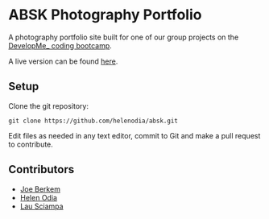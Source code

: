 # ABSK Photography Portfolio

A photography portfolio site built for one of our group projects on the [DevelopMe_ coding bootcamp](https://developme.training/fellowship/). 

A live version can be found [here](https://lausciampa.github.io/absk/).

## Setup

Clone the git repository:

````git clone https://github.com/helenodia/absk.git````

Edit files as needed in any text editor, commit to Git and make a pull request to contribute.

## Contributors

* [Joe Berkem](https://github.com/joe-berkem)
* [Helen Odia](https://github.com/helenodia)
* [Lau Sciampa](https://github.com/lausciampa)
